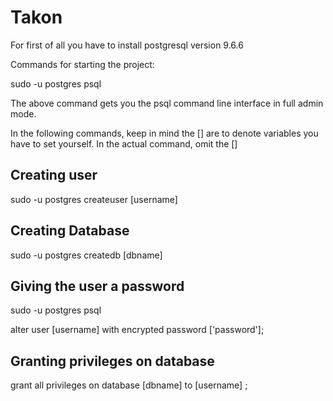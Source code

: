# Takon

For first of all you have to install postgresql version 9.6.6

Commands for starting the project: 

sudo -u postgres psql

The above command gets you the psql command line interface in full admin mode.

In the following commands, keep in mind the [] are to denote variables you have to set yourself. In the actual command, omit the []

## Creating user

sudo -u postgres createuser [username]

## Creating Database

sudo -u postgres createdb [dbname]

## Giving the user a password

sudo -u postgres psql

alter user [username] with encrypted password ['password'];

## Granting privileges on database

grant all privileges on database [dbname] to [username] ;